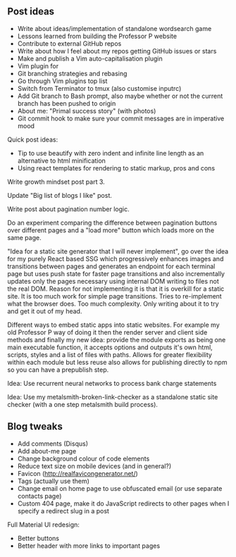 ## Post ideas

- Write about ideas/implementation of standalone wordsearch game
- Lessons learned from building the Professor P website
- Contribute to external GitHub repos
- Write about how I feel about my repos getting GitHub issues or stars
- Make and publish a Vim auto-capitalisation plugin
- Vim plugin for 
- Git branching strategies and rebasing
- Go through Vim plugins top list
- Switch from Terminator to tmux (also customise inputrc)
- Add Git branch to Bash prompt, also maybe whether or not the current branch has been pushed to origin
- About me: "Primal success story" (with photos)
- Git commit hook to make sure your commit messages are in imperative mood

Quick post ideas: 

- Tip to use beautify with zero indent and infinite line length as an alternative to html minification
- Using react templates for rendering to static markup, pros and cons

Write growth mindset post part 3.

Update "Big list of blogs I like" post.

Write post about pagination number logic.

Do an experiment comparing the difference between pagination buttons over different pages and a "load more" button which loads more on the same page. 

"Idea for a static site generator that I will never implement", go over the idea for my purely React based SSG which progressively enhances images and transitions between pages and generates an endpoint for each terminal page but uses push state for faster page transitions and also incrementally updates only the pages necessary using internal DOM writing to files not the real DOM. Reason for not implementing it is that it is overkill for a static site. It is too much work for simple page transitions. Tries to re-implement what the browser does. Too much complexity. Only writing about it to try and get it out of my head. 

Different ways to embed static apps into static websites. For example my old Professor P way of doing it then the render server and client side methods and finally my new idea: provide the module exports as being one main executable function, it accepts options and outputs it's own html, scripts, styles and a list of files with paths. Allows for greater flexibility within each module but less reuse also allows for publishing directly to npm so you can have a prepublish step. 

Idea: Use recurrent neural networks to process bank charge statements 

Idea: Use my metalsmith-broken-link-checker as a standalone static site checker (with a one step metalsmith build process).

## Blog tweaks

- Add comments (Disqus)
- Add about-me page
- Change background colour of code elements
- Reduce text size on mobile devices (and in general?)
- Favicon (http://realfavicongenerator.net/)
- Tags (actually use them)
- Change email on home page to use obfuscated email (or use separate contacts page)
- Custom 404 page, make it do JavaScript redirects to other pages when I specify a redirect slug in a post

Full Material UI redesign:

- Better buttons
- Better header with more links to important pages
